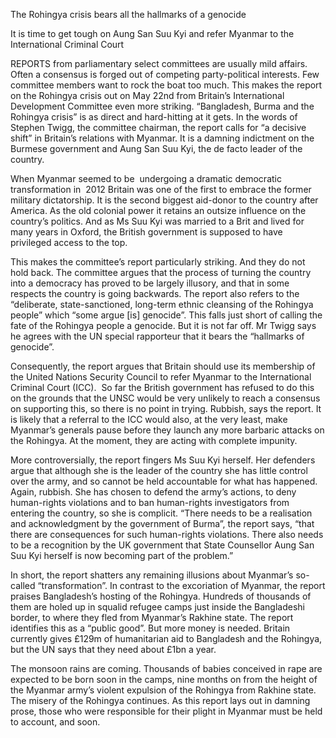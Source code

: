 The Rohingya crisis bears all the hallmarks of a genocide

It is time to get tough on Aung San Suu Kyi and refer Myanmar to the International Criminal Court

REPORTS from parliamentary select committees are usually mild affairs. Often a consensus is forged out of competing party-political interests. Few committee members want to rock the boat too much. This makes the report on the Rohingya crisis out on May 22nd from Britain’s International Development Committee even more striking. “Bangladesh, Burma and the Rohingya crisis” is as direct and hard-hitting at it gets. In the words of Stephen Twigg, the committee chairman, the report calls for “a decisive shift” in Britain’s relations with Myanmar. It is a damning indictment on the Burmese government and Aung San Suu Kyi, the de facto leader of the country. 

When Myanmar seemed to be  undergoing a dramatic democratic transformation in  2012 Britain was one of the first to embrace the former military dictatorship. It is the second biggest aid-donor to the country after America. As the old colonial power it retains an outsize influence on the country’s politics. And as Ms Suu Kyi was married to a Brit and lived for many years in Oxford, the British government is supposed to have privileged access to the top.

This makes the committee’s report particularly striking. And they do not hold back. The committee argues that the process of turning the country into a democracy has proved to be largely illusory, and that in some respects the country is going backwards. The report also refers to the “deliberate, state-sanctioned, long-term ethnic cleansing of the Rohingya people” which “some argue [is] genocide”. This falls just short of calling the fate of the Rohingya people a genocide. But it is not far off. Mr Twigg says he agrees with the UN special rapporteur that it bears the “hallmarks of genocide”. 

Consequently, the report argues that Britain should use its membership of the United Nations Security Council to refer Myanmar to the International Criminal Court (ICC).  So far the British government has refused to do this on the grounds that the UNSC would be very unlikely to reach a consensus on supporting this, so there is no point in trying. Rubbish, says the report. It is likely that a referral to the ICC would also, at the very least, make Myanmar’s generals pause before they launch any more barbaric attacks on the Rohingya. At the moment, they are acting with complete impunity.

More controversially, the report fingers Ms Suu Kyi herself. Her defenders argue that although she is the leader of the country she has little control over the army, and so cannot be held accountable for what has happened. Again, rubbish. She has chosen to defend the army’s actions, to deny human-rights violations and to ban human-rights investigators from entering the country, so she is complicit. “There needs to be a realisation and acknowledgment by the government of Burma”, the report says, “that there are consequences for such human-rights violations. There also needs to be a recognition by the UK government that State Counsellor Aung San Suu Kyi herself is now becoming part of the problem.”

In short, the report shatters any remaining illusions about Myanmar’s so-called “transformation”. In contrast to the excoriation of Myanmar, the report praises Bangladesh’s hosting of the Rohingya. Hundreds of thousands of them are holed up in squalid refugee camps just inside the Bangladeshi border, to where they fled from Myanmar’s Rakhine state. The report identifies this as a “public good”. But more money is needed. Britain currently gives £129m of humanitarian aid to Bangladesh and the Rohingya, but the UN says that they need about £1bn a year.

The monsoon rains are coming. Thousands of babies conceived in rape are expected to be born soon in the camps, nine months on from the height of the Myanmar army’s violent expulsion of the Rohingya from Rakhine state. The misery of the Rohingya continues. As this report lays out in damning prose, those who were responsible for their plight in Myanmar must be held to account, and soon. 